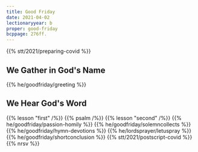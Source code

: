 ```yaml
---
title: Good Friday
date: 2021-04-02
lectionaryyear: b
proper: good-friday
bcppage: 276ff.
---
```

{{% stt/2021/preparing-covid %}}

## We Gather in God's Name
{{% he/goodfriday/greeting %}}

## We Hear God's Word
{{% lesson "first" /%}}
{{% psalm /%}}
{{% lesson "second" /%}}
{{% he/goodfriday/passion-homily %}}
{{% he/goodfriday/solemncollects %}}
{{% he/goodfriday/hymn-devotions %}}
{{% he/lordsprayer/letuspray %}}
{{% he/goodfriday/shortconclusion %}}
{{% stt/2021/postscript-covid %}}
{{% nrsv %}}
